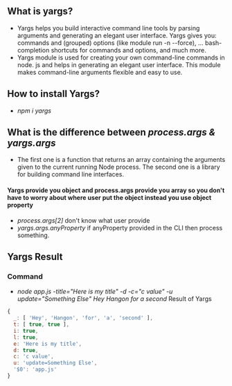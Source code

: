 ## What is yargs?
* Yargs helps you build interactive command line tools by parsing arguments and generating an elegant user interface. Yargs gives you: commands and (grouped) options (like module run -n --force), ... bash-completion shortcuts for commands and options, and much more.
* Yargs module is used for creating your own command-line commands in node. js and helps in generating an elegant user interface. This module makes command-line arguments flexible and easy to use.
## How to install Yargs?
* *npm i yargs*
## What is the difference between *process.args & yargs.args*
* The first one is a function that returns an array containing the arguments given to the current running Node process. The second one is a library for building command line interfaces.
#### Yargs provide you object and process.args provide you array so you don't have to worry about where user put the object instead you use object property

* *process.args[2]* don't know what user provide
* *yargs.args.anyProperty* if anyProperty provided in the CLI then process something.

## Yargs Result
### Command
* *node app.js -title="Here is my title" -d -c="c value" -u update="Something Else"  Hey Hangon for a second*
Result of Yargs
```javascript
{
  _: [ 'Hey', 'Hangon', 'for', 'a', 'second' ],
  t: [ true, true ],
  i: true,
  l: true,
  e: 'Here is my title',
  d: true,
  c: 'c value',
  u: 'update=Something Else',
  '$0': 'app.js'
}
```